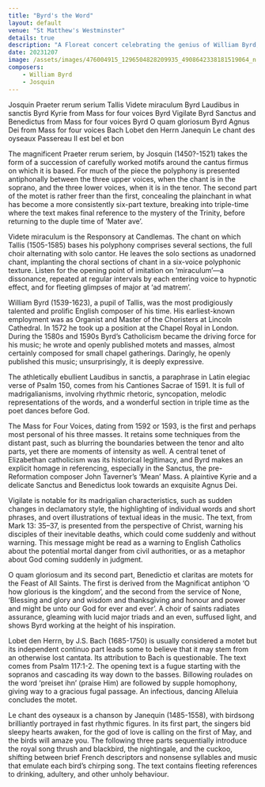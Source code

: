```yaml
---
title: "Byrd's the Word"
layout: default
venue: "St Matthew's Westminster"
details: true
description: "A Floreat concert celebrating the genius of William Byrd, one of England's greatest composers."
date: 20231207
image: /assets/images/476004915_1296504828209935_4908642338181519064_n.jpg
composers:
    - William Byrd
    - Josquin
---
```

Josquin   Praeter rerum serium
Tallis   Videte miraculum
Byrd   Laudibus in sanctis
Byrd   Kyrie from Mass for four voices
Byrd   Vigilate
Byrd   Sanctus and Benedictus from Mass for four voices
Byrd   O quam gloriosum
Byrd   Agnus Dei from Mass for four voices
Bach   Lobet den Herrn
Janequin   Le chant des oyseaux
Passereau   Il est bel et bon

The magnificent Praeter rerum seriem, by Josquin (1450?-1521) takes the form of a succession of carefully worked motifs around the cantus firmus on which it is based. For much of the piece the polyphony is presented antiphonally between the three upper voices, when the chant is in the soprano, and the three lower voices, when it is in the tenor. The second part of the motet is rather freer than the first, concealing the plainchant in what has become a more consistently six-part texture, breaking into triple-time where the text makes final reference to the mystery of the Trinity, before returning to the duple time of ‘Mater ave’.

Videte miraculum is the Responsory at Candlemas. The chant on which Tallis (1505-1585) bases his polyphony comprises several sections, the full choir alternating with solo cantor. He leaves the solo sections as unadorned chant, implanting the choral sections of chant in a six-voice polyphonic texture. Listen for the opening point of imitation on ‘miraculum’—a dissonance, repeated at regular intervals by each entering voice to hypnotic effect, and for fleeting glimpses of major at ‘ad matrem’.

William Byrd (1539-1623), a pupil of Tallis, was the most prodigiously talented and prolific English composer of his time.  His earliest-known employment was as Organist and Master of the Choristers at Lincoln Cathedral.  In 1572 he took up a position at the Chapel Royal in London.  During the 1580s and 1590s Byrd’s Catholicism became the driving force for his music; he wrote and openly published motets and masses, almost certainly composed for small chapel gatherings.  Daringly, he openly published this music; unsurprisingly, it is deeply expressive.

The athletically ebullient Laudibus in sanctis, a paraphrase in Latin elegiac verse of Psalm 150, comes from his Cantiones Sacrae of 1591. It is full of madrigalianisms, involving rhythmic rhetoric, syncopation, melodic representations of the words, and a wonderful section in triple time as the poet dances before God.

The Mass for Four Voices, dating from 1592 or 1593, is the first and perhaps most personal of his three masses.  It retains some techniques from the distant past, such as blurring the boundaries between the tenor and alto parts, yet there are moments of intensity as well.  A central tenet of Elizabethan catholicism was its historical legitimacy, and Byrd makes an explicit homage in referencing, especially in the Sanctus, the pre-Reformation composer John Taverner’s ‘Mean’ Mass.  A plaintive Kyrie and a delicate Sanctus and Benedictus look towards an exquisite Agnus Dei.

Vigilate is notable for its madrigalian characteristics, such as sudden changes in declamatory style, the highlighting of individual words and short phrases, and overt illustrations of textual ideas in the music. The text, from Mark 13: 35–37, is presented from the perspective of Christ, warning his disciples of their inevitable deaths, which could come suddenly and without warning. This message might be read as a warning to English Catholics about the potential mortal danger from civil authorities, or as a metaphor about God coming suddenly in judgment.

O quam gloriosum and its second part, Benedictio et claritas are motets for the Feast of All Saints.  The first is derived from the Magnificat antiphon ‘O how glorious is the kingdom’, and the second from the service of None, ‘Blessing and glory and wisdom and thanksgiving and honour and power and might be unto our God for ever and ever’.  A choir of saints radiates assurance, gleaming with lucid major triads and an even, suffused light, and shows Byrd working at the height of his inspiration.

Lobet den Herrn, by J.S. Bach (1685-1750) is usually considered a motet but its independent continuo part leads some to believe that it may stem from an otherwise lost cantata. Its attribution to Bach is questionable. The text comes from Psalm 117:1-2. The opening text is a fugue starting with the sopranos and cascading its way down to the basses. Billowing roulades on the word ‘preiset ihn’ (praise Him) are followed by supple homophony, giving way to a gracious fugal passage. An infectious, dancing Alleluia concludes the motet.

Le chant des oyseaux is a chanson by Janequin (1485-1558), with birdsong brilliantly portrayed in fast rhythmic figures.  In its first part, the singers bid sleepy hearts awaken, for the god of love is calling on the first of May, and the birds will amaze you. The following three parts sequentially introduce the royal song thrush and blackbird, the nightingale, and the cuckoo, shifting between brief French descriptors and nonsense syllables and music that emulate each bird’s chirping song. The text contains fleeting references to drinking, adultery, and other unholy behaviour.
